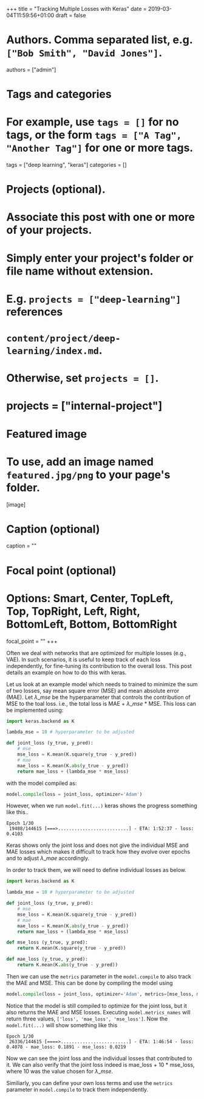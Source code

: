 +++
title = "Tracking Multiple Losses with Keras"
date = 2019-03-04T11:59:56+01:00
draft = false

# Authors. Comma separated list, e.g. `["Bob Smith", "David Jones"]`.
authors = ["admin"]

# Tags and categories
# For example, use `tags = []` for no tags, or the form `tags = ["A Tag", "Another Tag"]` for one or more tags.
tags = ["deep learning", "keras"]
categories = []

# Projects (optional).
#   Associate this post with one or more of your projects.
#   Simply enter your project's folder or file name without extension.
#   E.g. `projects = ["deep-learning"]` references 
#   `content/project/deep-learning/index.md`.
#   Otherwise, set `projects = []`.
# projects = ["internal-project"]

# Featured image
# To use, add an image named `featured.jpg/png` to your page's folder. 
[image]
  # Caption (optional)
  caption = ""

  # Focal point (optional)
  # Options: Smart, Center, TopLeft, Top, TopRight, Left, Right, BottomLeft, Bottom, BottomRight
  focal_point = ""
+++

Often we deal with networks that are optimized for multiple losses (e.g., VAE). In such scenarios, it is useful to keep track of each loss independently, for fine-tuning its contribution to the overall loss. This post details an example on how to do this with keras.

Let us look at an example model which needs to trained to minimize the sum of two losses, say mean square error (MSE) and mean absolute error (MAE). Let $\lambda\_{mse}$ be the hyperparameter that controls the contribution of MSE to the toal loss. i.e., the total loss is MAE + $\lambda\_{mse}$ * MSE. This loss can be implemented using:  
```python
import keras.backend as K

lambda_mse = 10 # hyperparameter to be adjusted

def joint_loss (y_true, y_pred):
    # mse
    mse_loss = K.mean(K.square(y_true - y_pred))
    # mae
    mae_loss = K.mean(K.abs(y_true - y_pred))
    return mae_loss + (lambda_mse * mse_loss)
```

with the model compiled as:
```python
model.compile(loss = joint_loss, optimizer='Adam')
```

However, when we run ```model.fit(...)``` keras shows the progress something like this.. 
```
Epoch 1/30
 19488/144615 [===>..........................] - ETA: 1:52:37 - loss: 0.4103
```

Keras shows only the joint loss and does not give the individual MSE and MAE losses which makes it difficult to track how they evolve over epochs and to adjust $\lambda\_{mae}$ accordingly. 

In order to track them, we will need to define individual losses as below. 

```python
import keras.backend as K

lambda_mse = 10 # hyperparameter to be adjusted

def joint_loss (y_true, y_pred):
    # mse
    mse_loss = K.mean(K.square(y_true - y_pred))
    # mae
    mae_loss = K.mean(K.abs(y_true - y_pred))
    return mae_loss + (lambda_mse * mse_loss)

def mse_loss (y_true, y_pred):
    return K.mean(K.square(y_true - y_pred))

def mae_loss (y_true, y_pred):
    return K.mean(K.abs(y_true - y_pred))
```

Then we can use the ```metrics``` parameter in the ```model.compile``` to also track the MAE and MSE. This can be done by compiling the model using

```python
model.compile(loss = joint_loss, optimizer='Adam', metrics=[mse_loss, mae_loss])
```

Notice that the model is still compiled to optimize for the joint loss, but it also returns the MAE and MSE losses. Executing ```model.metrics_names``` will return three values, ```['loss', 'mae_loss', 'mse_loss']```.  Now the ```model.fit(...)``` will show something like this

```
Epoch 1/30
 26336/144615 [====>.........................] - ETA: 1:46:54 - loss: 0.4078 - mae_loss: 0.1891 - mse_loss: 0.0219
```

Now we can see the joint loss and the individual losses that contributed to it. We can also verify that the joint loss indeed is mae\_loss + 10 * mse_loss, where 10 was the value chosen for $\lambda\_{mse}$.

Similiarly, you can define your own loss terms and use the ```metrics``` parameter in ```model.compile``` to track them independently.
